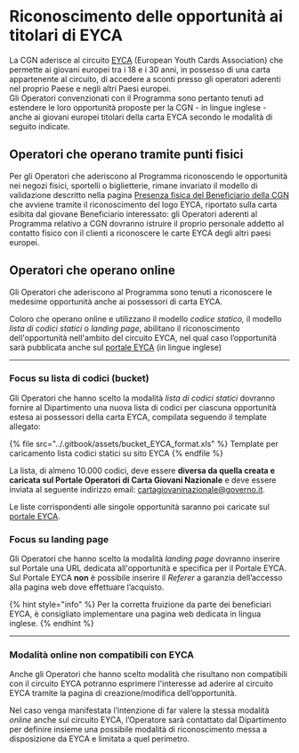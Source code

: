 # Riconoscimento delle opportunità ai titolari di EYCA

La CGN aderisce al circuito [EYCA](https://www.eyca.org/) (European Youth Cards Association) che permette ai giovani europei tra i 18 e i 30 anni, in possesso di una carta appartenente al circuito, di accedere a sconti presso gli operatori aderenti nel proprio Paese e negli altri Paesi europei.\
Gli Operatori convenzionati con il Programma sono pertanto tenuti ad estendere le loro opportunità proposte per la CGN - in lingue inglese - anche ai giovani europei titolari della carta EYCA secondo le modalità di seguito indicate.

## **Operatori che operano tramite punti fisici**

Per gli Operatori che aderiscono al Programma riconoscendo le opportunità nei negozi fisici, sportelli o biglietterie, rimane invariato il modello di validazione descritto nella pagina [Presenza fisica del Beneficiario della CGN](le-modalita-di-riconoscimento-e-validazione-delle-opportunita/presenza-fisica-del-beneficiario.md) che avviene tramite il riconoscimento del logo EYCA, riportato sulla carta esibita dal giovane Beneficiario interessato: gli Operatori aderenti al Programma relativo a CGN dovranno istruire il proprio personale addetto al contatto fisico con il clienti a riconoscere le carte EYCA degli altri paesi europei.

## **Operatori che operano online**

Gli Operatori che aderiscono al Programma sono tenuti a riconoscere le medesime opportunità anche ai possessori di carta EYCA.&#x20;

Coloro che operano online e utilizzano il modello _codice statico,_ il modello _lista di codici statici_ o _landing page_, abilitano il riconoscimento dell'opportunità nell'ambito del circuito EYCA, nel qual caso l’opportunità sarà pubblicata anche sul [portale EYCA](https://www.eyca.org/discounts) (in lingue inglese)

***

### Focus su lista di codici (bucket)

Gli Operatori che hanno scelto la modalità _lista di codici_ _statici_ dovranno fornire al Dipartimento una nuova lista di codici per ciascuna opportunità estesa ai possessori della carta EYCA, compilata seguendo il template allegato:

{% file src="../.gitbook/assets/bucket_EYCA_format.xls" %}
&#x20; Template per caricamento lista codici statici su sito EYCA
{% endfile %}

La lista, di almeno 10.000 codici, deve essere **diversa da quella creata e caricata sul Portale Operatori di Carta Giovani Nazionale** e deve essere inviata al seguente indirizzo email: [cartagiovaninazionale@governo.it](mailto:cartagiovaninazionale@governo.it).&#x20;

Le liste corrispondenti alle singole opportunità saranno poi caricate sul [portale EYCA](https://www.eyca.org/discounts).

### Focus su landing page

Gli Operatori che hanno scelto la modalità _landing page_ dovranno inserire sul Portale una URL dedicata all'opportunità e specifica per il Portale EYCA. Sul Portale EYCA **non** è possibile inserire il _Referer_ a garanzia dell’accesso alla pagina web dove effettuare l’acquisto.

{% hint style="info" %}
Per la corretta fruizione da parte dei beneficiari EYCA, è consigliato implementare una pagina web dedicata in lingua inglese. &#x20;
{% endhint %}

***

### Modalità online non compatibili con EYCA

Anche gli Operatori che hanno scelto modalità che risultano non compatibili con il circuito EYCA  potranno esprimere l'interesse ad aderire al circuito EYCA tramite la pagina di creazione/modifica dell’opportunità.

Nel caso venga manifestata l’intenzione di far valere la stessa modalità _online_ anche sul circuito EYCA, l’Operatore sarà contattato dal Dipartimento per definire insieme una possibile modalità di riconoscimento messa a disposizione da EYCA e limitata a quel perimetro.
